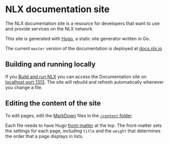 # NLX documentation site
The NLX documentation site is a resource for developers that want to use and provide services on the NLX network.

This site is generated with [Hugo](https://gohugo.io/), a static site generator written in Go.

The current `master` version of the documentation is deployed at [docs.nlx.io](https://docs.nlx.io/)

## Building and running locally
If you [Build and run NLX](../README.md#build-and-run-nlx-locally) you can access the Documentation site on [localhost port 1313](http://localhost:1313/).
The site will rebuild and refresh automatically whenever you change a file.

## Editing the content of the site
To edit pages, edit the [MarkDown](https://github.com/adam-p/markdown-here/wiki/Markdown-Cheatsheet) files in the [`/content` folder](content/).

Each file needs to have Hugo [front-matter](https://gohugo.io/content-management/front-matter/) at the top.
The front-matter sets the settings for each page, including `title` and the `weight` that determines the order that a page displays in lists.
